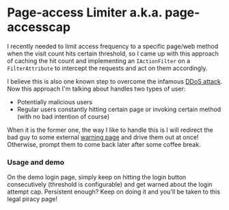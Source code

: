 # Page-access Limiter a.k.a. page-accesscap
I recently needed to limit access frequency to a specific page/web method when the visit count hits certain threshold, so I came up with this approach of caching the hit count and implementing an `IActionFilter` on a `FilterAttribute` to intercept the requests and act on them accordingly.

I believe this is also one known step to overcome the infamous [DDoS attack](https://en.wikipedia.org/wiki/Denial-of-service_attack). Now this approach I'm talking about handles two types of user:
* Potentially malicious users
* Regular users constantly hitting certain page or invoking certain method (with no bad intention of course)

When it is the former one, the way I like to handle this is I will redirect the bad guy to some external [warning page](https://legalpiracy.wordpress.com/2011/01/10/ddos-attacks-and-the-law) and drive them out at once! Otherwise, prompt them to come back later after some coffee break.

### Usage and demo
On the demo login page, simply keep on hitting the login button consecutively (threshold is configurable) and get warned about the login attempt cap. Persistent enough? Keep on doing it and you'll be taken to this legal piracy page!
